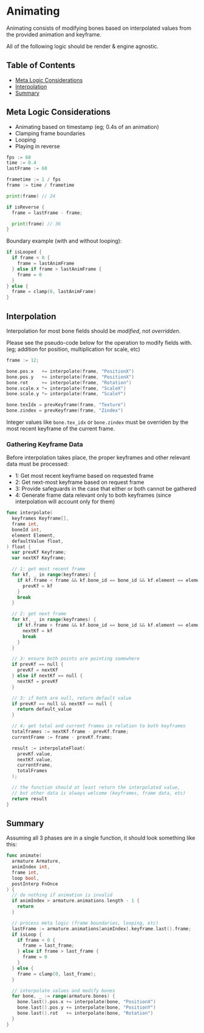 # Animating

Animating consists of modifying bones based on interpolated values from the
provided animation and keyframe.

All of the following logic should be render & engine agnostic.

## Table of Contents

- [Meta Logic Considerations](#meta-logic-considerations)
- [Interpolation](#interpolation)
- [Summary](#summary)

## Meta Logic Considerations

- Animating based on timestamp (eg; 0.4s of an animation)
- Clamping frame boundaries
- Looping
- Playing in reverse

```go
fps := 60
time := 0.4
lastFrame := 60

frametime := 1 / fps
frame := time / frametime

print(frame) // 24

if isReverse {
  frame = lastFrame - frame;

  print(frame) // 36
}
```

Boundary example (with and without looping):

```go
if isLooped {
  if frame < 0 {
    frame = lastAnimFrame
  } else if frame > lastAnimFrame {
    frame = 0
  }
} else {
  frame = clamp(0, lastAnimFrame)
}
```

## Interpolation

Interpolation for most bone fields should be _modified_, not _overridden_.

Please see the pseudo-code below for the operation to modify fields
with.<br>(eg; addition for position, multiplication for scale, etc)

```go
frame := 12;

bone.pos.x   += interpolate(frame, "PositionX")
bone.pos.y   += interpolate(frame, "PositionX")
bone.rot     += interpolate(frame, "Rotation")
bone.scale.x *= interpolate(frame, "ScaleX")
bone.scale.y *= interpolate(frame, "ScaleY")

bone.texIdx = prevKeyframe(frame, "Texture")
bone.zindex = prevKeyframe(frame, "Zindex")
```

Integer values like `bone.tex_idx` or `bone.zindex` must be overriden by the
most recent keyframe of the current frame.

### Gathering Keyframe Data

Before interpolation takes place, the proper keyframes and other relevant data
must be processed:

- 1: Get most recent keyframe based on requested frame
- 2: Get next-most keyframe based on request frame
- 3: Provide safeguards in the case that either or both cannot be gathered
- 4: Generate frame data relevant only to both keyframes (since interpolation
  will account only for them)

```go
func interpolate(
  keyframes Keyframe[],
  frame int,
  boneId int,
  element Element,
  defaultValue float,
) float {
  var prevKf Keyframe;
  var nextKf Keyframe;

  // 1: get most recent frame
  for kf, _ in range(keyframes) {
    if kf.frame < frame && kf.bone_id == bone_id && kf.element == element {
      prevKf = kf
    }
    break
  }

  // 2: get next frame
  for kf, _ in range(keyframes) {
    if kf.frame > frame && kf.bone_id == bone_id && kf.element == element {
      nextKf = kf
      break
    }
  }

  // 3: ensure both points are pointing somewhere
  if prevKf == null {
    prevKf = nextKf
  } else if nextKf == null {
    nextKf = prevKf
  }

  // 3: if both are null, return default value
  if prevKf == null && nextKf == null {
    return default_value
  }

  // 4: get total and current frames in relation to both keyframes
  totalframes := nextKf.frame - prevKf.frame;
  currentFrame := frame - prevKf.frame;

  result := interpolateFloat(
    prevKf.value,
    nextKf.value,
    currentFrame,
    totalFrames
  );

  // the function should at least return the interpolated value,
  // but other data is always welcome (keyframes, frame data, etc)
  return result
}
```

## Summary

Assuming all 3 phases are in a single function, it should look something like
this:

```go
func animate(
  armature Armature,
  animIndex int,
  frame int,
  loop bool,
  postInterp FnOnce
) {
  // do nothing if animation is invalid
  if animIndex > armature.animations.length - 1 {
    return
  }

  // process meta logic (frame boundaries, looping, etc)
  lastFrame := armature.animations[animIndex].keyframe.last().frame;
  if isLoop {
    if frame < 0 {
      frame = last_frame;
    } else if frame > last_frame {
      frame = 0
    }
  } else {
    frame = clamp(0, last_frame);
  }

  // interpolate values and modify bones
  for bone, _ := range(armature.bones) {
    bone.last().pos.x += interpolate(bone, "PositionX")
    bone.last().pos.y += interpolate(bone, "PositionY")
    bone.last().rot   += interpolate(bone, "Rotation")
  }
}
```
